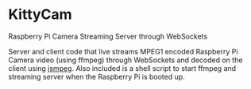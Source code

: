 KittyCam
========

Raspberry Pi Camera Streaming Server through WebSockets

Server and client code that live streams MPEG1 encoded Raspberry Pi Camera video (using ffmpeg) through WebSockets and decoded on the client using [jsmpeg](https://github.com/phoboslab/jsmpeg). Also included is a shell script to start ffmpeg and streaming server when the Raspberry Pi is booted up.
